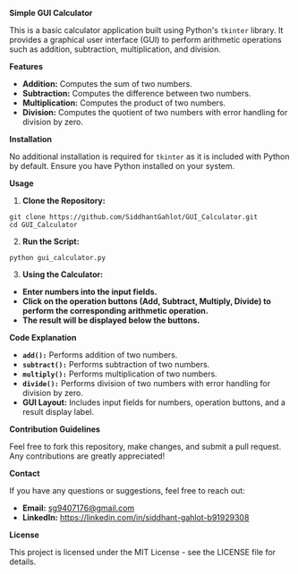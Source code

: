 **Simple GUI Calculator**

This is a basic calculator application built using Python's `tkinter` library. It provides a graphical user interface (GUI) to perform arithmetic operations such as addition, subtraction, multiplication, and division.

**Features**
- **Addition:** Computes the sum of two numbers.
- **Subtraction:** Computes the difference between two numbers.
- **Multiplication:** Computes the product of two numbers.
- **Division:** Computes the quotient of two numbers with error handling for division by zero.

**Installation**

No additional installation is required for `tkinter` as it is included with Python by default. Ensure you have Python installed on your system.

**Usage**
  
  1. **Clone the Repository:**
  
    git clone https://github.com/SiddhantGahlot/GUI_Calculator.git
    cd GUI_Calculator
    
  2. **Run the Script:**
  
    python gui_calculator.py

3. **Using the Calculator:**
- **Enter numbers into the input fields.**
- **Click on the operation buttons (Add, Subtract, Multiply, Divide) to perform the corresponding arithmetic operation.**
- **The result will be displayed below the buttons.**

**Code Explanation**
- **`add():`** Performs addition of two numbers.
- **`subtract():`** Performs subtraction of two numbers.
- **`multiply():`** Performs multiplication of two numbers.
- **`divide():`** Performs division of two numbers with error handling for division by zero.
- **GUI Layout:** Includes input fields for numbers, operation buttons, and a result display label.

**Contribution Guidelines**

Feel free to fork this repository, make changes, and submit a pull request. Any contributions are greatly appreciated!

**Contact**

If you have any questions or suggestions, feel free to reach out:

- **Email:** sg9407176@gmail.com
- **LinkedIn:** https://linkedin.com/in/siddhant-gahlot-b91929308

**License**

This project is licensed under the MIT License - see the LICENSE file for details.

    


